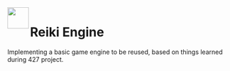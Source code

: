 <img src="https://cdn4.iconfinder.com/data/icons/power-speed-graph-sprint-boost-brain-gain/50/53-512.png" align="left" height="48"> 

# Reiki Engine

Implementing a basic game engine to be reused, based on things learned during 427 project.
